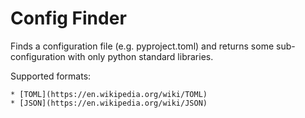 # Config Finder
Finds a configuration file (e.g. pyproject.toml) and returns some sub-configuration with only python standard libraries.

Supported formats:

    * [TOML](https://en.wikipedia.org/wiki/TOML)
    * [JSON](https://en.wikipedia.org/wiki/JSON)
